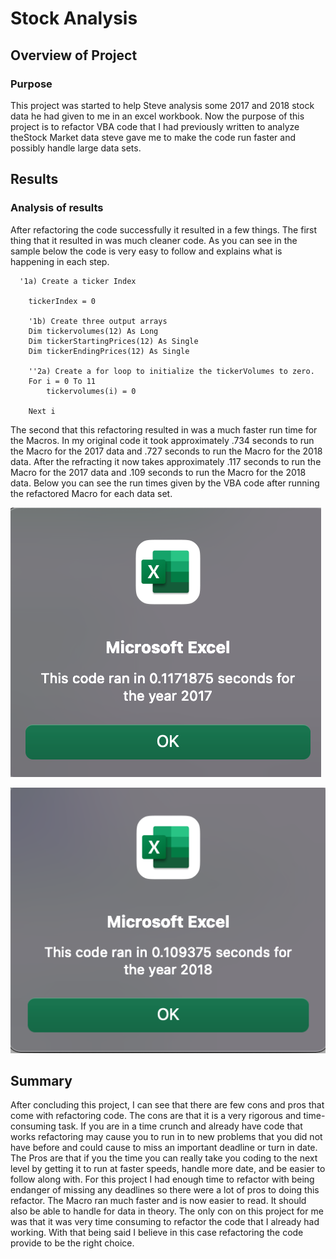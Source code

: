 # Stock Analysis

## Overview of Project

### Purpose
This project was started to help Steve analysis some 2017 and 2018 stock data he had given to me in an excel workbook. Now the purpose of this project is to refactor VBA code that I had previously written to analyze theStock Market data steve gave me to make the code run faster and possibly handle large data sets.

## Results

### Analysis of results
After refactoring the code successfully it resulted in a few things. The first thing that it resulted in was much cleaner code. As you can see in the sample below the code is very easy to follow and explains what is happening in each step.

```
  '1a) Create a ticker Index

    tickerIndex = 0
    
    '1b) Create three output arrays
    Dim tickervolumes(12) As Long
    Dim tickerStartingPrices(12) As Single
    Dim tickerEndingPrices(12) As Single
    
    ''2a) Create a for loop to initialize the tickerVolumes to zero.
    For i = 0 To 11
        tickervolumes(i) = 0
        
    Next i
```

The second that this refactoring resulted in was a much faster run time for the Macros. In my original code it took approximately .734 seconds to run the Macro for the 2017 data and .727 seconds to run the Macro for the 2018 data. After the refracting it now takes approximately .117 seconds to run the Macro for the 2017 data and .109 seconds to run the Macro for the 2018 data. Below you can see the run times given by the VBA code after running the refactored Macro for each data set.

![VBA_Challenge_2017.png](https://github.com/SZapata4/stock-analysis/blob/main/Resources/VBA_Challenge_2017.png)

![VBA_Challenge_2017.png]( https://github.com/SZapata4/stock-analysis/blob/main/Resources/VBA_Challenge_2018.png)

## Summary
After concluding this project, I can see that there are few cons and pros that come with refactoring code. The cons are that it is a very rigorous and time-consuming task. If you are in a time crunch and already have code that works refactoring may cause you to run in to new problems that you did not have before and could cause to miss an important deadline or turn in date. The Pros are that if you the time you can really take you coding to the next level by getting it to run at faster speeds, handle more date, and be easier to follow along with.
For this project I had enough time to refactor with being endanger of missing any deadlines so there were a lot of pros to doing this refactor. The Macro ran much faster and is now easier to read. It should also be able to handle for data in theory. The only con on this project for me was that it was very time consuming to refactor the code that I already had working. With that being said I believe in this case refactoring the code provide to be the right choice.

